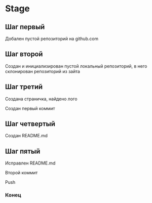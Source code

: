 # Stage 
## Шаг первый
Добален пустой репозиторий на github.com

## Шаг второй

Создан и инициализирован пустой локальный репозиторий, в него склонирован репозиторий из зайта

## Шаг третий

Создана страничка, найдено лого

Создан первый коммит 

## Шаг четвертый 

Создан README.md 

## Шаг пятый 

Исправлен README.md 

Второй коммит 

Push 

### Конец